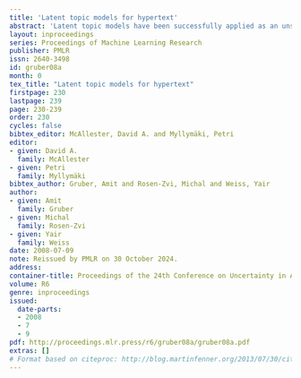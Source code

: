 ```yaml
---
title: 'Latent topic models for hypertext'
abstract: 'Latent topic models have been successfully applied as an unsupervised topic discovery technique in large document collections. With the proliferation of hypertext document collection such as the Internet, there has also been great interest in extending these approaches to hypertext [6, 9]. These approaches typically model links in an analogous fashion to how they model words - the document-link co-occurrence matrix is modeled in the same way that the document-word co-occurrence matrix is modeled in standard topic models.In this paper we present a probabilistic generative model for hypertext document collections that explicitly models the generation of links. Specifically, links from a word w to a document d depend directly on how frequent the topic of w is in d, in addition to the in-degree of d. We show how to perform EM learning on this model efficiently. By not modeling links as analogous to words, we end up using far fewer free parameters and obtain better link prediction results.'
layout: inproceedings
series: Proceedings of Machine Learning Research
publisher: PMLR
issn: 2640-3498
id: gruber08a
month: 0
tex_title: "Latent topic models for hypertext"
firstpage: 230
lastpage: 239
page: 230-239
order: 230
cycles: false
bibtex_editor: McAllester, David A. and Myllymäki, Petri
editor:
- given: David A.
  family: McAllester
- given: Petri
  family: Myllymäki
bibtex_author: Gruber, Amit and Rosen-Zvi, Michal and Weiss, Yair
author:
- given: Amit
  family: Gruber
- given: Michal
  family: Rosen-Zvi
- given: Yair
  family: Weiss 
date: 2008-07-09
note: Reissued by PMLR on 30 October 2024.
address:
container-title: Proceedings of the 24th Conference on Uncertainty in Artificial Intelligence
volume: R6
genre: inproceedings
issued:
  date-parts:
  - 2008
  - 7
  - 9
pdf: http://proceedings.mlr.press/r6/gruber08a/gruber08a.pdf
extras: []
# Format based on citeproc: http://blog.martinfenner.org/2013/07/30/citeproc-yaml-for-bibliographies/
---
```

